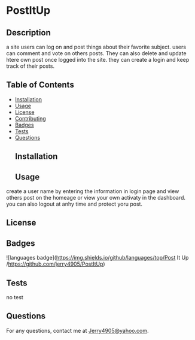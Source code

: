 # PostItUp
 
  ## Description 
 a site users can log on and post things about their favorite subject. users can comment and vote on others posts. They can also delete and update htere own post once logged into the site. they can create a login and keep track of their posts. 
  ## Table of Contents 
* [Installation](#Installation)
* [Usage](#Usage)
* [License](#License)
* [Contributing](#Contributing)
* [Badges](#Badges)
* [Tests](#Tests)
* [Questions](#Questions)
  ## Installation 
  ## Usage 
 create a user name by entering the information in login page and view others post on the homeage or view your own activaty in the dashboard. you can also logout at anhy time and protect yoru post.
  ## License 
 
  
  ## Badges 
 ![languages badge](https://img.shields.io/github/languages/top/Post It Up /https://github.com/jerry4905/PostItUp)
  ## Tests 
 no test 
  ## Questions 
 For any questions, contact me at [Jerry4905@yahoo.com](mailto:Jerry4905@yahoo.com).
